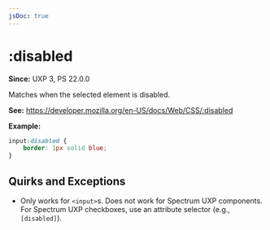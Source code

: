 ```yaml
---
jsDoc: true
---
```

# :disabled

**Since:** UXP 3, PS 22.0.0

Matches when the selected element is disabled. 

**See:** https://developer.mozilla.org/en-US/docs/Web/CSS/:disabled

**Example:**

```css
input:disabled {
    border: 1px solid blue;
}
```

## Quirks and Exceptions

* Only works for `<input>`s. Does not work for Spectrum UXP components. For Spectrum UXP checkboxes, use an attribute selector (e.g., `[disabled]`).
